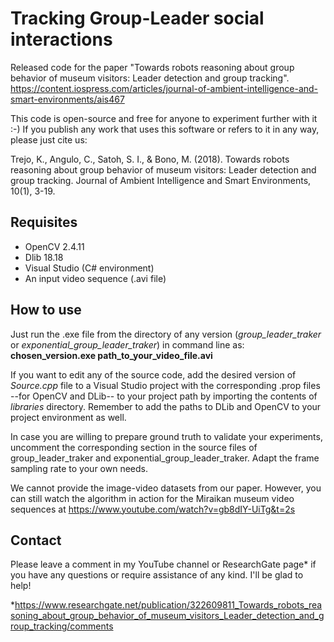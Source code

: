 # Tracking Group-Leader social interactions
Released code for the paper "Towards robots reasoning about group behavior of museum visitors: Leader detection and group tracking".
https://content.iospress.com/articles/journal-of-ambient-intelligence-and-smart-environments/ais467

This code is open-source and free for anyone to experiment further with it :-) 
If you publish any work that uses this software or refers to it in any way, please just cite us:

Trejo, K., Angulo, C., Satoh, S. I., & Bono, M. (2018). Towards robots reasoning about group behavior of museum visitors: Leader detection and group tracking. Journal of Ambient Intelligence and Smart Environments, 10(1), 3-19.

## Requisites
- OpenCV 2.4.11
- Dlib 18.18
- Visual Studio (C# environment)
- An input video sequence (.avi file)

## How to use
Just run the .exe file from the directory of any version (*group_leader_traker* or *exponential_group_leader_traker*) in command line as: **chosen_version.exe path_to_your_video_file.avi**

If you want to edit any of the source code, add the desired version of *Source.cpp* file to a Visual Studio project with the corresponding .prop files --for OpenCV and DLib-- to your project path by importing the contents of *libraries* directory. Remember to add the paths to DLib and OpenCV to your project environment as well. 

In case you are willing to prepare ground truth to validate your experiments, uncomment the corresponding section in the source files of group_leader_traker and exponential_group_leader_traker. Adapt the frame sampling rate to your own needs.

We cannot provide the image-video datasets from our paper. However, you can still watch the algorithm in action for the Miraikan museum video sequences at https://www.youtube.com/watch?v=gb8dIY-UiTg&t=2s

## Contact
Please leave a comment in my YouTube channel or ResearchGate page* if you have any questions or require assistance of any kind. I'll be glad to help!

*https://www.researchgate.net/publication/322609811_Towards_robots_reasoning_about_group_behavior_of_museum_visitors_Leader_detection_and_group_tracking/comments
